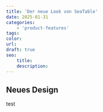 ```yaml
---
title: 'Der neue Look von SeaTable'
date: 2025-01-31
categories:
    - 'product-features'
tags:
color:
url:
draft: true
seo:
    title:
    description:
---
```


## Neues Design

test
